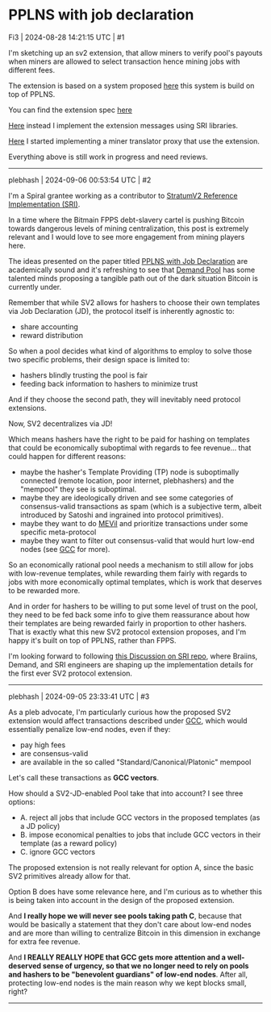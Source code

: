 # PPLNS with job declaration

Fi3 | 2024-08-28 14:21:15 UTC | #1

I'm sketching up an sv2 extension, that allow miners to verify pool's payouts when miners are allowed to select transaction hence mining jobs with different fees.

The extension is based on a system proposed [here](https://github.com/demand-open-source/pplns-with-job-declaration/blob/bd7258db08e843a5d3732bec225644eda6923e48/pplns-with-job-declaration.pdf) this system is build on top of PPLNS.

You can find the extension spec [here](https://github.com/demand-open-source/share-accounting-ext/blob/281c1cbc4f9a07b21a443753a525197dc5d8e18c/extension.md)

[Here](https://github.com/demand-open-source/share-accounting-ext/tree/master/src) instead I implement the extension messages using SRI libraries.

[Here](https://github.com/demand-open-source/demand-cli) I started implementing a miner translator proxy that use the extension.

Everything above is still work in progress and need reviews.

-------------------------

plebhash | 2024-09-06 00:53:54 UTC | #2

I'm a Spiral grantee working as a contributor to [StratumV2 Reference Implementation (SRI)](https://github.com/stratum-mining/stratum).

In a time where the Bitmain FPPS debt-slavery cartel is pushing Bitcoin towards dangerous levels of mining centralization, this post is extremely relevant and I would love to see more engagement from mining players here.

The ideas presented on the paper titled [PPLNS with Job Declaration](https://github.com/demand-open-source/pplns-with-job-declaration/blob/5e3e7666f177e9a1e217e72da65a35b612505613/pplns-with-job-declaration.pdf) are academically sound and it's refreshing to see that [Demand Pool](https://www.dmnd.work/) has some talented minds proposing a tangible path out of the dark situation Bitcoin is currently under.

Remember that while SV2 allows for hashers to choose their own templates via Job Declaration (JD), the protocol itself is inherently agnostic to:
- share accounting
- reward distribution

So when a pool decides what kind of algorithms to employ to solve those two specific problems, their design space is limited to:
- hashers blindly trusting the pool is fair
- feeding back information to hashers to minimize trust

And if they choose the second path, they will inevitably need protocol extensions.

Now, SV2 decentralizes via JD! 

Which means hashers have the right to be paid for hashing on templates that could be economically suboptimal with regards to fee revenue... that could happen for different reasons:
- maybe the hasher's Template Providing (TP) node is suboptimally connected (remote location, poor internet, plebhashers) and the "mempool" they see is suboptimal.
- maybe they are ideologically driven and see some categories of consensus-valid transactions as spam (which is a subjective term, albeit introduced by Satoshi and ingrained into protocol primitives).
- maybe they want to do [MEVil](https://bluematt.bitcoin.ninja/2024/04/16/stop-calling-it-mev/) and prioritize transactions under some specific meta-protocol
- maybe they want to filter out consensus-valid that would hurt low-end nodes (see [GCC](https://github.com/TheBlueMatt/bips/blob/7f9670b643b7c943a0cc6d2197d3eabe661050c2/bip-XXXX.mediawiki) for more).

So an economically rational pool needs a mechanism to still allow for jobs with low-revenue templates, while rewarding them fairly with regards to jobs with more economically optimal templates, which is work that deserves to be rewarded more.

And in order for hashers to be willing to put some level of trust on the pool, they need to be fed back some info to give them reassurance about how their templates are being rewarded fairly in proportion to other hashers. That is exactly what this new SV2 protocol extension proposes, and I'm happy it's built on top of PPLNS, rather than FPPS.

I'm looking forward to following [this Discussion on SRI repo](https://github.com/stratum-mining/sv2-spec/issues/95), where Braiins, Demand, and SRI engineers are shaping up the implementation details for the first ever SV2 protocol extension.

-------------------------

plebhash | 2024-09-05 23:33:41 UTC | #3

As a pleb advocate, I'm particularly curious how the proposed SV2 extension would affect transactions described under [GCC](https://github.com/TheBlueMatt/bips/blob/7f9670b643b7c943a0cc6d2197d3eabe661050c2/bip-XXXX.mediawiki), which would essentially penalize low-end nodes, even if they:
- pay high fees
- are consensus-valid
- are available in the so called "Standard/Canonical/Platonic" mempool

Let's call these transactions as **GCC vectors**.

How should a SV2-JD-enabled Pool take that into account? I see three options:
- A. reject all jobs that include GCC vectors in the proposed templates (as a JD policy)
- B. impose economical penalties to jobs that include GCC vectors in their template (as a reward policy)
- C. ignore GCC vectors

The proposed extension is not really relevant for option A, since the basic SV2 primitives already allow for that.

Option B does have some relevance here, and I'm curious as to whether this is being taken into account in the design of the proposed extension.

And **I really hope we will never see pools taking path C**, because that would be basically a statement that they don't care about low-end nodes and are more than willing to centralize Bitcoin in this dimension in exchange for extra fee revenue.

And **I REALLY REALLY HOPE that GCC gets more attention and a well-deserved sense of urgency, so that we no longer need to rely on pools and hashers to be "benevolent guardians" of low-end nodes**. After all, protecting low-end nodes is the main reason why we kept blocks small, right?

-------------------------

